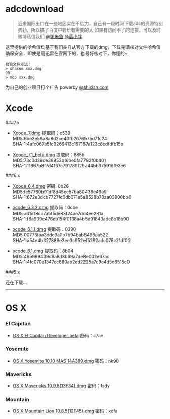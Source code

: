 adcdownload
===========
>近来国际出口在一些地区实在不给力，自己有一段时间下载adc的资源特别费劲，所以搞了百度中转给有需要的人
如果有访问不了的连接，可以及时微博私信我们 [@粥米鱼](http://weibo.com/bcker) [@葛小胖](http://weibo.com/1887872152)


这里提供的哈希值均基于我们亲自从官方下载的dmg，下载完请核对文件哈希值确保安全，即使是用迅雷在官网下的，也最好核对下，你懂的~
    
    校验文件方法：
    > shasum xxx.dmg
    OR
    > md5 xxx.dmg
    


为自己的创业项目打个广告 powerby [@shixian.com](http://shixian.com)


Xcode
====

###7.x
 
- [Xcode_7.dmg](http://yunpan.cn/cHw4PYAUZZrGZ) 提取码：c539 <br/>
  MD5:6be3e59a8a8d2ce40fb2076575d71c24 <br/>
  SHA-1:4afc067e5fc9266413c157167a123c8cdfdfb15e

- [Xcode_7.1_beta.dmg](http://yunpan.cn/cHfgvc7VwpR32) 提取码：885b <br/>
  MD5:73c0d39de38953b16be0fa7792f0b401 <br/>
  SHA-1:11667b8f7d4167c791789f29a44bb375916f93e6

###6.x

- [Xcode_6.4.dmg](http://yunpan.cn/cHw4F8gXebcA4) 密码: 0b26 <br/>
  MD5:fc57760b91df8d45ee57ba80436e49a9 <br/>
  SHA-1:672e3dcb7727fc6db071e5a8528b70aa03900bb0

- [xcode_6.3.2.dmg](http://yunpan.cn/cHQQNVvmqitGb) 提取码：0cbe <br/>
  MD5:a61d18cc7abf5de83f24ae7dc4ee281a <br/>
  SHA-1:f6a909c476eb154f0138a4b5d91843ade8b18b90
  
- [xcode_6.1.1.dmg](http://yunpan.cn/cHw4muZ3nbzHC) 提取码：0390 <br/>
  MD5:00773faa3ddc9a0b7b94bab8496aa522 <br/>
  SHA-1:a54e4b327889e3ee3c952ef5292adc076c21df02

- [xcode_6.1.dmg](http://yunpan.cn/cHw4cSXdTGYEn) 提取码：8b04 <br/>
  MD5:495999439d9a8d8b69a7de8e002e67ac <br/>
  SHA-1:4fc070a1347cc880ab2ed2225a7c9e4d5d6515c0

###5.x

还在下载...



- - - -
OS X
====

### El Capitan

- [OS X El Capitan Developer beta](http://yunpan.cn/cHw48r8Lhi9nh) 密码：c7ae

### Yosemite

- [OS X Yosemite 10.10 MAS 14A389.dmg](http://pan.baidu.com/s/1i3y1paP) 密码：nk90

### Mavericks
- [OS X Mavericks 10.9.5(13F34).dmg](http://pan.baidu.com/s/1qWI5MhQ) 密码：fsdy

### Mountain

- [OS X Mountain Lion 10.8.5(12F45).dmg](http://pan.baidu.com/s/1o6zCWEA) 密码：xdfa
